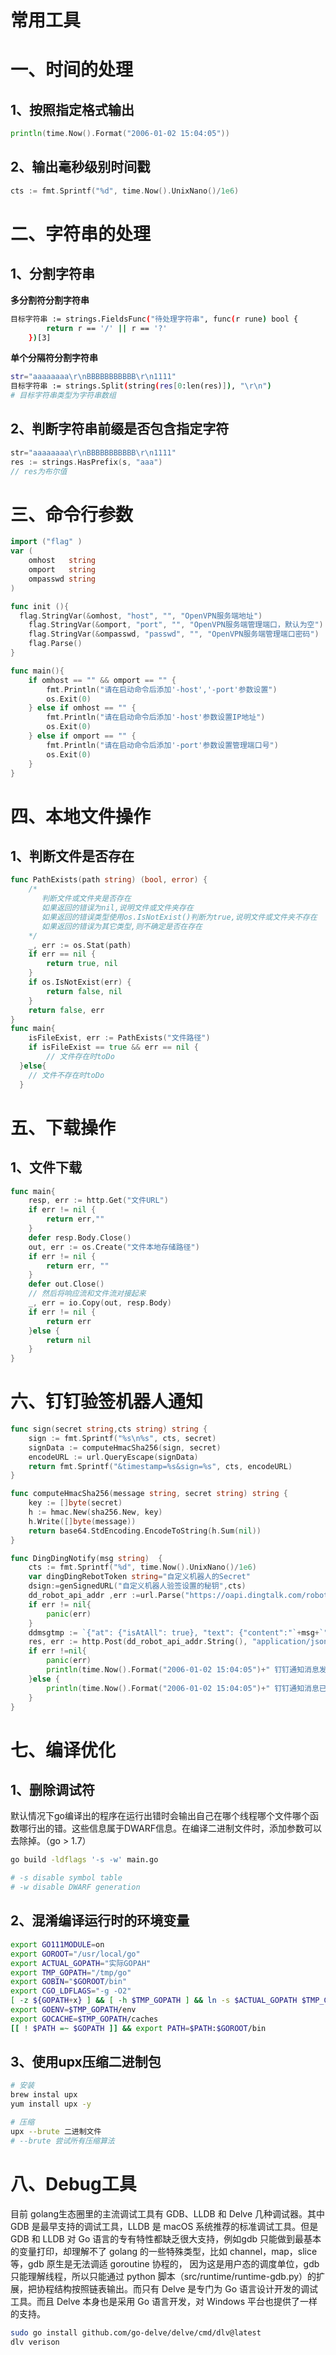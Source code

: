 # 常用工具

# 一、时间的处理

## 1、按照指定格式输出

```go
println(time.Now().Format("2006-01-02 15:04:05"))
```

## 2、输出毫秒级别时间戳

```go
cts := fmt.Sprintf("%d", time.Now().UnixNano()/1e6)
```

# 二、字符串的处理

## 1、分割字符串

**多分割符分割字符串**

```bash
目标字符串 := strings.FieldsFunc("待处理字符串", func(r rune) bool {
		return r == '/' || r == '?'
	})[3]
```

**单个分隔符分割字符串**

```bash
str="aaaaaaaa\r\nBBBBBBBBBBB\r\n1111"
目标字符串 := strings.Split(string(res[0:len(res)]), "\r\n")
# 目标字符串类型为字符串数组
```

## 2、判断字符串前缀是否包含指定字符

```go
str="aaaaaaaa\r\nBBBBBBBBBBB\r\n1111"
res := strings.HasPrefix(s, "aaa")
// res为布尔值
```

# 三、命令行参数

```go
import ("flag" )
var (
	omhost   string
	omport   string
	ompasswd string
)

func init (){
  flag.StringVar(&omhost, "host", "", "OpenVPN服务端地址")
	flag.StringVar(&omport, "port", "", "OpenVPN服务端管理端口，默认为空")
	flag.StringVar(&ompasswd, "passwd", "", "OpenVPN服务端管理端口密码")
	flag.Parse()
}

func main(){
	if omhost == "" && omport == "" {
		fmt.Println("请在启动命令后添加'-host','-port'参数设置")
		os.Exit(0)
	} else if omhost == "" {
		fmt.Println("请在启动命令后添加'-host'参数设置IP地址")
		os.Exit(0)
	} else if omport == "" {
		fmt.Println("请在启动命令后添加'-port'参数设置管理端口号")
		os.Exit(0)
	}
}
```

# 四、本地文件操作

## 1、判断文件是否存在

```go
func PathExists(path string) (bool, error) {
	/*
	   判断文件或文件夹是否存在
	   如果返回的错误为nil,说明文件或文件夹存在
	   如果返回的错误类型使用os.IsNotExist()判断为true,说明文件或文件夹不存在
	   如果返回的错误为其它类型,则不确定是否在存在
	*/
	_, err := os.Stat(path)
	if err == nil {
		return true, nil
	}
	if os.IsNotExist(err) {
		return false, nil
	}
	return false, err
}
func main{
	isFileExist, err := PathExists("文件路径")
	if isFileExist == true && err == nil {
		// 文件存在时toDo
  }else{
    // 文件不存在时toDo
  }
```

# 五、下载操作

## 1、文件下载

```go
func main{
	resp, err := http.Get("文件URL")
	if err != nil {
		return err,""
	}
	defer resp.Body.Close()
	out, err := os.Create("文件本地存储路径")
	if err != nil {
		return err, ""
	}
	defer out.Close()
	// 然后将响应流和文件流对接起来
	_, err = io.Copy(out, resp.Body)
	if err != nil {
		return err
	}else {
		return nil
	}
}
```

# 六、钉钉验签机器人通知

```go
func sign(secret string,cts string) string {
	sign := fmt.Sprintf("%s\n%s", cts, secret)
	signData := computeHmacSha256(sign, secret)
	encodeURL := url.QueryEscape(signData)
	return fmt.Sprintf("&timestamp=%s&sign=%s", cts, encodeURL)
}

func computeHmacSha256(message string, secret string) string {
	key := []byte(secret)
	h := hmac.New(sha256.New, key)
	h.Write([]byte(message))
	return base64.StdEncoding.EncodeToString(h.Sum(nil))
}

func DingDingNotify(msg string)  {
	cts := fmt.Sprintf("%d", time.Now().UnixNano()/1e6)
	var dingDingRebotToken string="自定义机器人的Secret"
	dsign:=genSignedURL("自定义机器人验签设置的秘钥",cts)
	dd_robot_api_addr ,err :=url.Parse("https://oapi.dingtalk.com/robot/send?access_token="+dingDingRebotToken+"&timestamp="+cts+"&sign=" + dsign)
	if err != nil{
		panic(err)
	}
	ddmsgtmp := `{"at": {"isAtAll": true}, "text": {"content":"`+msg+`"},"msgtype":"text"}`
	res, err := http.Post(dd_robot_api_addr.String(), "application/json",bytes.NewReader([]byte(ddmsgtmp)))
	if err !=nil{
		panic(err)
		println(time.Now().Format("2006-01-02 15:04:05")+" 钉钉通知消息发送失败，状态码为："+res.Status)
	}else {
		println(time.Now().Format("2006-01-02 15:04:05")+" 钉钉通知消息已发送，状态码为："+res.Status)
	}
}
```

# 七、编译优化

## 1、删除调试符

默认情况下go编译出的程序在运行出错时会输出自己在哪个线程哪个文件哪个函数哪行出的错。这些信息属于DWARF信息。在编译二进制文件时，添加参数可以去除掉。（go > 1.7）

```bash
go build -ldflags '-s -w' main.go

# -s disable symbol table
# -w disable DWARF generation
```

## 2、混淆编译运行时的环境变量

```bash
export GO111MODULE=on
export GOROOT="/usr/local/go"
export ACTUAL_GOPATH="实际GOPAH"
export TMP_GOPATH="/tmp/go"
export GOBIN="$GOROOT/bin"
export CGO_LDFLAGS="-g -O2"
[ -z ${GOPATH+x} ] && [ -h $TMP_GOPATH ] && ln -s $ACTUAL_GOPATH $TMP_GOPATH && export GOPATH="/tmp/go"
export GOENV=$TMP_GOPATH/env
export GOCACHE=$TMP_GOPATH/caches
[[ ! $PATH =~ $GOPATH ]] && export PATH=$PATH:$GOROOT/bin
```

## 3、使用upx压缩二进制包

```bash
# 安装
brew instal upx 
yum install upx -y

# 压缩
upx --brute 二进制文件
# --brute 尝试所有压缩算法
```

# 八、Debug工具

目前 golang生态圈里的主流调试工具有 GDB、LLDB 和 Delve 几种调试器。其中 GDB 是最早支持的调试工具，LLDB 是 macOS 系统推荐的标准调试工具。但是 GDB 和 LLDB 对 Go 语言的专有特性都缺乏很大支持，例如gdb 只能做到最基本的变量打印，却理解不了 golang 的一些特殊类型，比如 channel，map，slice 等，gdb 原生是无法调适 goroutine 协程的， 因为这是用户态的调度单位，gdb 只能理解线程，所以只能通过 python 脚本（src/runtime/runtime-gdb.py）的扩展，把协程结构按照链表输出。而只有 Delve 是专门为 Go 语言设计开发的调试工具。而且 Delve 本身也是采用 Go 语言开发，对 Windows 平台也提供了一样的支持。

```bash
sudo go install github.com/go-delve/delve/cmd/dlv@latest 
dlv verison

```
